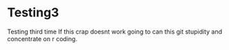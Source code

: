 # Testing3
Testing third time
If this crap doesnt work going to can this git stupidity and concentrate on r coding.
